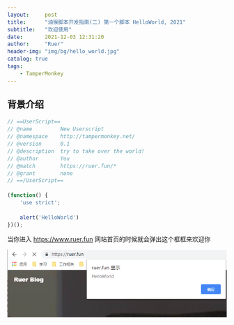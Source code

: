 ```yaml
---
layout:     post
title:      "油猴脚本开发指南(二) 第一个脚本 HelloWorld, 2021"
subtitle:   "欢迎使用"
date:       2021-12-03 12:31:20
author:     "Ruer"
header-img: "img/bg/hello_world.jpg"
catalog: true
tags:
    - TamperMonkey
---
```


## 背景介绍

```JavaScript
// ==UserScript==
// @name         New Userscript
// @namespace    http://tampermonkey.net/
// @version      0.1
// @description  try to take over the world!
// @author       You
// @match        https://ruer.fun/*
// @grant        none
// ==/UserScript==

(function() {
    'use strict';

    alert('HelloWorld')
})();
```

当你进入 https://www.ruer.fun 网站首页的时候就会弹出这个框框来欢迎你

![1](/img/TamperMonkey/HelloWorld.png)